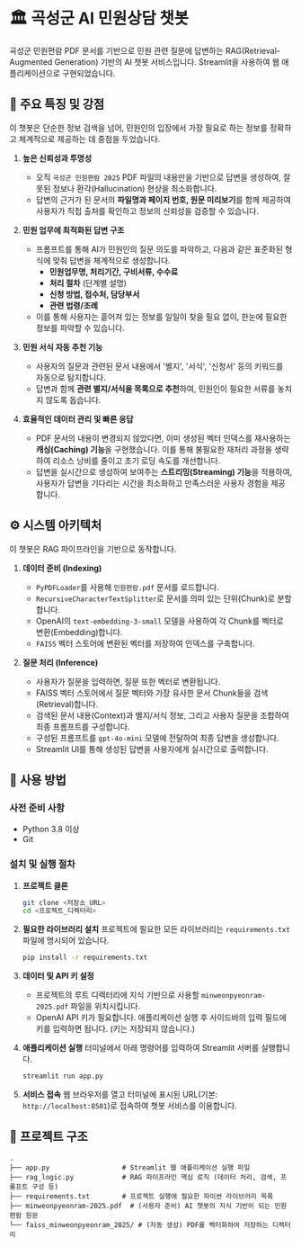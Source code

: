 # 🏛️ 곡성군 AI 민원상담 챗봇

곡성군 민원편람 PDF 문서를 기반으로 민원 관련 질문에 답변하는 RAG(Retrieval-Augmented Generation) 기반의 AI 챗봇 서비스입니다. 
Streamlit을 사용하여 웹 애플리케이션으로 구현되었습니다.

## 🌟 주요 특징 및 강점

이 챗봇은 단순한 정보 검색을 넘어, 민원인의 입장에서 가장 필요로 하는 정보를 정확하고 체계적으로 제공하는 데 중점을 두었습니다.

1.  **높은 신뢰성과 투명성**
    * 오직 `곡성군 민원편람 2025` PDF 파일의 내용만을 기반으로 답변을 생성하여, 잘못된 정보나 환각(Hallucination) 현상을 최소화합니다.
    * 답변의 근거가 된 문서의 **파일명과 페이지 번호, 원문 미리보기**를 함께 제공하여 사용자가 직접 출처를 확인하고 정보의 신뢰성을 검증할 수 있습니다.

2.  **민원 업무에 최적화된 답변 구조**
    * 프롬프트를 통해 AI가 민원인의 질문 의도를 파악하고, 다음과 같은 표준화된 형식에 맞춰 답변을 체계적으로 생성합니다.
        * **민원업무명, 처리기간, 구비서류, 수수료**
        * **처리 절차** (단계별 설명)
        * **신청 방법, 접수처, 담당부서**
        * **관련 법령/조례**
    * 이를 통해 사용자는 흩어져 있는 정보를 일일이 찾을 필요 없이, 한눈에 필요한 정보를 파악할 수 있습니다.

3.  **민원 서식 자동 추천 기능**
    * 사용자의 질문과 관련된 문서 내용에서 '별지', '서식', '신청서' 등의 키워드를 자동으로 탐지합니다.
    * 답변과 함께 **관련 별지/서식을 목록으로 추천**하여, 민원인이 필요한 서류를 놓치지 않도록 돕습니다.

4.  **효율적인 데이터 관리 및 빠른 응답**
    * PDF 문서의 내용이 변경되지 않았다면, 이미 생성된 벡터 인덱스를 재사용하는 **캐싱(Caching) 기능**을 구현했습니다. 이를 통해 불필요한 재처리 과정을 생략하여 리소스 낭비를 줄이고 초기 로딩 속도를 개선합니다.
    * 답변을 실시간으로 생성하여 보여주는 **스트리밍(Streaming) 기능**을 적용하여, 사용자가 답변을 기다리는 시간을 최소화하고 만족스러운 사용자 경험을 제공합니다.

## ⚙️ 시스템 아키텍처

이 챗봇은 RAG 파이프라인을 기반으로 동작합니다.

1.  **데이터 준비 (Indexing)**
    * `PyPDFLoader`를 사용해 `민원편람.pdf` 문서를 로드합니다.
    * `RecursiveCharacterTextSplitter`로 문서를 의미 있는 단위(Chunk)로 분할합니다.
    * OpenAI의 `text-embedding-3-small` 모델을 사용하여 각 Chunk를 벡터로 변환(Embedding)합니다.
    * `FAISS` 벡터 스토어에 변환된 벡터를 저장하여 인덱스를 구축합니다.

2.  **질문 처리 (Inference)**
    * 사용자가 질문을 입력하면, 질문 또한 벡터로 변환됩니다.
    * FAISS 벡터 스토어에서 질문 벡터와 가장 유사한 문서 Chunk들을 검색(Retrieval)합니다.
    * 검색된 문서 내용(Context)과 별지/서식 정보, 그리고 사용자 질문을 조합하여 최종 프롬프트를 구성합니다.
    * 구성된 프롬프트를 `gpt-4o-mini` 모델에 전달하여 최종 답변을 생성합니다.
    * Streamlit UI를 통해 생성된 답변을 사용자에게 실시간으로 출력합니다.

## 🚀 사용 방법

### 사전 준비 사항

* Python 3.8 이상
* Git

### 설치 및 실행 절차

1.  **프로젝트 클론**
    ```bash
    git clone <저장소_URL>
    cd <프로젝트_디렉터리>
    ```

2.  **필요한 라이브러리 설치**
    프로젝트에 필요한 모든 라이브러리는 `requirements.txt` 파일에 명시되어 있습니다.
    ```bash
    pip install -r requirements.txt
    ```

3.  **데이터 및 API 키 설정**
    * 프로젝트의 루트 디렉터리에 지식 기반으로 사용할 `minweonpyeonram-2025.pdf` 파일을 위치시킵니다.
    * OpenAI API 키가 필요합니다. 애플리케이션 실행 후 사이드바의 입력 필드에 키를 입력하면 됩니다. (키는 저장되지 않습니다.)

4.  **애플리케이션 실행**
    터미널에서 아래 명령어를 입력하여 Streamlit 서버를 실행합니다.
    ```bash
    streamlit run app.py
    ```

5.  **서비스 접속**
    웹 브라우저를 열고 터미널에 표시된 URL(기본: `http://localhost:8501`)로 접속하여 챗봇 서비스를 이용합니다.

## 📂 프로젝트 구조
```
.
├── app.py                  # Streamlit 웹 애플리케이션 실행 파일
├── rag_logic.py            # RAG 파이프라인 핵심 로직 (데이터 처리, 검색, 프롬프트 구성 등)
├── requirements.txt        # 프로젝트 실행에 필요한 파이썬 라이브러리 목록
├── minweonpyeonram-2025.pdf  # (사용자 준비) AI 챗봇의 지식 기반이 되는 민원편람 원문
└── faiss_minweonpyeonram_2025/ # (자동 생성) PDF를 벡터화하여 저장하는 디렉터리
```
